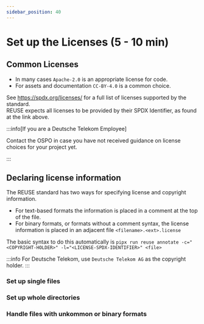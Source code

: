 ```yaml
---
sidebar_position: 40
---
```


# Set up the Licenses (5 - 10 min)

## Common Licenses

- In many cases `Apache-2.0` is an appropriate license for code.
- For assets and documentation `CC-BY-4.0` is a common choice.

See https://spdx.org/licenses/ for a full list of licenses supported by the standard.   
REUSE expects all licenses to be provided by their SPDX Identifier, as found at the link above.

:::info[If you are a Deutsche Telekom Employee]

Contact the OSPO in case you have not received guidance on license choices for your project yet.

:::

## Declaring license information 

The REUSE standard has two ways for specifying license and copyright information. 
- For text-based formats the information is placed in a comment at the top of the file. 
- For binary formats, or formats without a comment syntax, the license information is placed in an adjacent file `<filename>.<ext>.license`

The basic syntax to do this automatically is `pipx run reuse annotate -c="<COPYRIGHT-HOLDER>" -l="<LICENSE-SPDX-IDENTIFIER>" <file>`

:::info
For Deutsche Telekom, use `Deutsche Telekom AG` as the copyright holder.
::: 

### Set up single files

### Set up whole directories

### Handle files with unkommon or binary formats

<!-- Run pipx reuse annotate ... to add Copyright and license statements to all files.
See https://github.com/telekom/reuse-template#reuse for an example.
To initialize single files use pipx run reuse annotate -c="Deutsche Telekom AG" -l="<LICENSE-SPDX-IDENTIFIER>" <file>.
To initialize whole directories you can use pipx run reuse annotate -c "Deutsche Telekom AG" -l "<SPDX-LICENSE-ID>" --recursive --skip-existing ./.
BEWARE: Use the right path, ./ is not always what you need! If your assets are under a different license than your code, you need to perform one run on e.g. ./src and one on e.g. ./resources.
BEWARE: Replace the with the appropriate real license ID (see https://spdx.org/licenses/ for options), e.g. Apache-2.0 or CC-BY-4.0
Run pipx run reuse download --all to make sure license text is placed in the ./LICENSES/ directory.
Run pipx run reuse lint to verify the project is REUSE compliant. -->